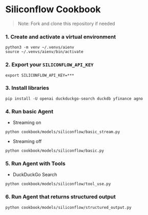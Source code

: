 # Siliconflow Cookbook

> Note: Fork and clone this repository if needed

### 1. Create and activate a virtual environment

```shell
python3 -m venv ~/.venvs/aienv
source ~/.venvs/aienv/bin/activate
```

### 2. Export your `SILICONFLOW_API_KEY`

```shell
export SILICONFLOW_API_KEY=***
```

### 3. Install libraries

```shell
pip install -U openai duckduckgo-search duckdb yfinance agno
```

### 4. Run basic Agent

- Streaming on

```shell
python cookbook/models/siliconflow/basic_stream.py
```

- Streaming off

```shell
python cookbook/models/siliconflow/basic.py
```

### 5. Run Agent with Tools

- DuckDuckGo Search

```shell
python cookbook/models/siliconflow/tool_use.py
```

### 6. Run Agent that returns structured output

```shell
python cookbook/models/siliconflow/structured_output.py
```

